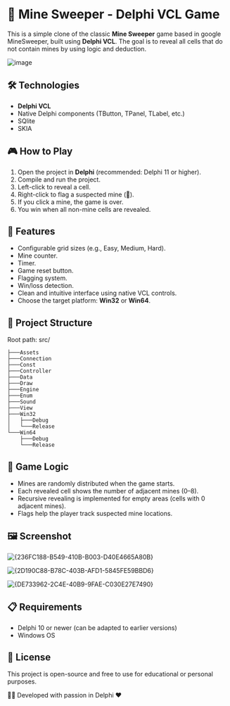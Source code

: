 # 🧨 Mine Sweeper - Delphi VCL Game

This is a simple clone of the classic **Mine Sweeper** game based in google MineSweeper, built using **Delphi VCL**. The goal is to reveal all cells that do not contain mines by using logic and deduction.

![image](https://github.com/user-attachments/assets/2376d754-ab2f-45d5-be0b-696cbb61cb9b)


## 🛠️ Technologies

- **Delphi VCL**
- Native Delphi components (TButton, TPanel, TLabel, etc.)
- SQlite
- SKIA

## 🎮 How to Play

1. Open the project in **Delphi** (recommended: Delphi 11 or higher).
2. Compile and run the project.
3. Left-click to reveal a cell.
4. Right-click to flag a suspected mine (🚩).
5. If you click a mine, the game is over.
6. You win when all non-mine cells are revealed.

## 🧩 Features

- Configurable grid sizes (e.g., Easy, Medium, Hard).
- Mine counter.
- Timer.
- Game reset button.
- Flagging system.
- Win/loss detection.
- Clean and intuitive interface using native VCL controls.
- Choose the target platform: **Win32** or **Win64**.

## 📁 Project Structure

Root path: src/
```
├───Assets
├───Connection
├───Const
├───Controller
├───Data
├───Draw
├───Engine
├───Enum
├───Sound
├───View
├───Win32
│   ├───Debug
│   └───Release
└───Win64
    ├───Debug
    └───Release
```



## 🧠 Game Logic

- Mines are randomly distributed when the game starts.
- Each revealed cell shows the number of adjacent mines (0–8).
- Recursive revealing is implemented for empty areas (cells with 0 adjacent mines).
- Flags help the player track suspected mine locations.

## 🖼️ Screenshot

![{236FC188-B549-410B-B003-D40E4665A80B}](https://github.com/user-attachments/assets/45d0b719-e057-47c6-83b7-f837209c3772)


![{2D190C88-B78C-403B-AFD1-5845FE59BBD6}](https://github.com/user-attachments/assets/25bebd51-1f6c-415b-9ca7-4eb27b7ee534)

![{DE733962-2C4E-40B9-9FAE-C030E27E7490}](https://github.com/user-attachments/assets/38712daf-c62d-4b2e-853e-8d16ee702df5)


## 📋 Requirements

- Delphi 10 or newer (can be adapted to earlier versions)
- Windows OS

## 📃 License

This project is open-source and free to use for educational or personal purposes.

👨‍💻 Developed with passion in Delphi ❤️
